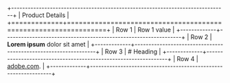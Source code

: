 +------------------------------------------------------------------------------+
| Product Details                                                              |
+=============+================================================================+
| Row 1       | Row 1 value                                                    |
+-------------+----------------------------------------------------------------+
| Row 2       | **Lorem ipsum** dolor sit amet                                 |
+-------------+----------------------------------------------------------------+
| Row 3       | # Heading                                                      |
+-------------+----------------------------------------------------------------+
| Row 4       | [adobe.com](https://www.adobe.com "Navigate to adobe.com").    |
+-------------+----------------------------------------------------------------+
